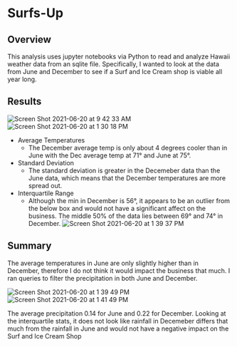 # Surfs-Up

## Overview
This analysis uses jupyter notebooks via Python to read and analyze Hawaii weather data from an sqlite file. Specifically, I wanted to look at the data from June and December to see if a Surf and Ice Cream shop is viable all year long. 

## Results 

![Screen Shot 2021-06-20 at 9 42 33 AM](https://user-images.githubusercontent.com/80648379/122683107-36a0b480-d1cb-11eb-9a25-f68877241c64.png) ![Screen Shot 2021-06-20 at 1 30 18 PM](https://user-images.githubusercontent.com/80648379/122683200-b62e8380-d1cb-11eb-8d76-4c245c7dac3a.png)



- Average Temperatures 
    - The December average temp is only about 4 degrees cooler than in June with the Dec average temp at 71° and June at 75°.
- Standard Deviation
    - The standard deviation is greater in the Decemeber data than the June data, which means that the December temperatures are more spread out. 
- Interquartile Range
    - Although the min in December is 56°, it appears to be an outlier from the below box and would not have a significant affect on the business. The middle 50% of the data lies between 69° and 74° in December. 
    ![Screen Shot 2021-06-20 at 1 39 37 PM](https://user-images.githubusercontent.com/80648379/122683491-82545d80-d1cd-11eb-832f-d086afb516a7.png)


## Summary 
The average temperatures in June are only slightly higher than in December, therefore I do not think it would impact the business that much. I ran queries to filter the precipitation in both June and December. 

![Screen Shot 2021-06-20 at 1 39 49 PM](https://user-images.githubusercontent.com/80648379/122683430-1a9e1280-d1cd-11eb-85b3-463d8a95d0cb.png) ![Screen Shot 2021-06-20 at 1 41 49 PM](https://user-images.githubusercontent.com/80648379/122683472-6486f880-d1cd-11eb-87de-0a39486c8360.png)

The average precipitation 0.14 for June and 0.22 for December. Looking at the interquartile stats, it does not look like rainfall in Decemeber differs that much from the rainfall in June and would not have a negative impact on the Surf and Ice Cream Shop

